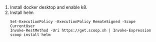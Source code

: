 1. Install docker desktop and enable k8.
2. Install helm 
    ```
    Set-ExecutionPolicy -ExecutionPolicy RemoteSigned -Scope CurrentUser
    Invoke-RestMethod -Uri https://get.scoop.sh | Invoke-Expression
    scoop install helm
    ```
